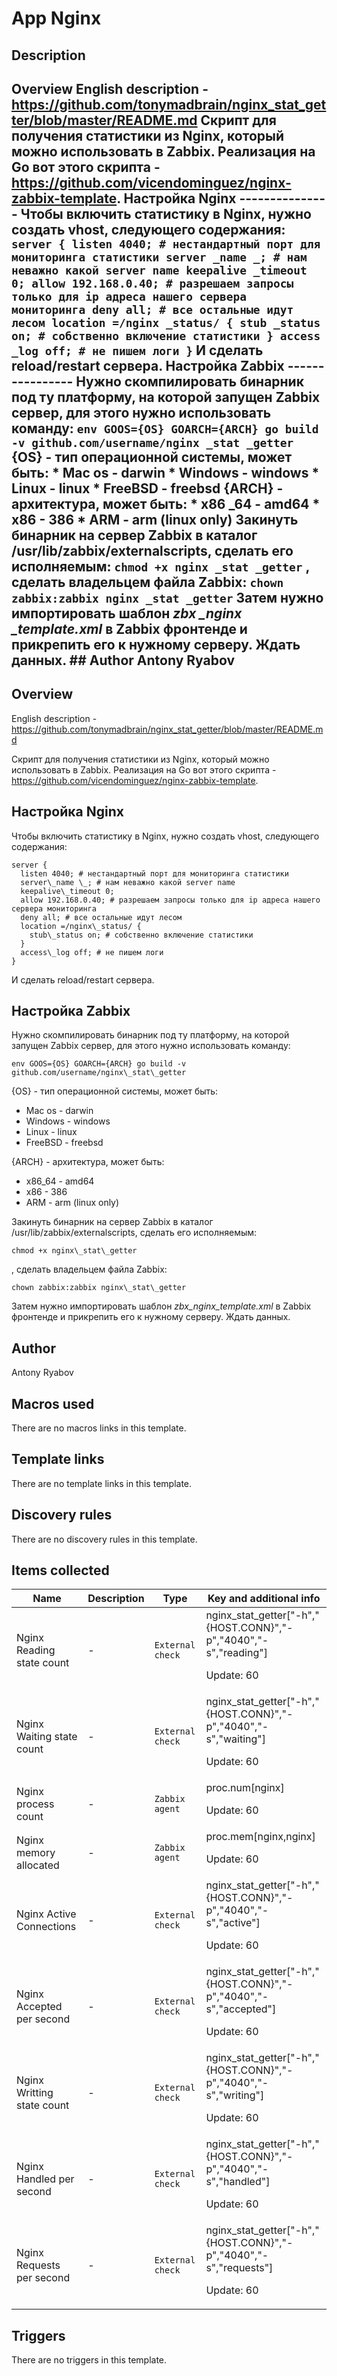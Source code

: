 # App Nginx

## Description

## Overview English description - <https://github.com/tonymadbrain/nginx_stat_getter/blob/master/README.md> Cкрипт для получения статистики из Nginx, который можно использовать в Zabbix. Реализация на Go вот этого скрипта - https://github.com/vicendominguez/nginx-zabbix-template. Настройка Nginx --------------- Чтобы включить статистику в Nginx, нужно создать vhost, следующего содержания: ``` server { listen 4040; # нестандартный порт для мониторинга статистики server _name _; # нам неважно какой server name keepalive _timeout 0; allow 192.168.0.40; # разрешаем запросы только для ip адреса нашего сервера мониторинга deny all; # все остальные идут лесом location =/nginx _status/ { stub _status on; # собственно включение статистики } access _log off; # не пишем логи } ``` И сделать reload/restart сервера. Настройка Zabbix ---------------- Нужно скомпилировать бинарник под ту платформу, на которой запущен Zabbix сервер, для этого нужно использовать команду: ``` env GOOS={OS} GOARCH={ARCH} go build -v github.com/username/nginx _stat _getter ``` {OS} - тип операционной системы, может быть: * Mac os - darwin * Windows - windows * Linux - linux * FreeBSD - freebsd {ARCH} - архитектура, может быть: * x86 _64 - amd64 * x86 - 386 * ARM - arm (linux only) Закинуть бинарник на сервер Zabbix в каталог /usr/lib/zabbix/externalscripts, сделать его исполняемым: ``` chmod +x nginx _stat _getter ``` , сделать владельцем файла Zabbix: ``` chown zabbix:zabbix nginx _stat _getter ``` Затем нужно импортировать шаблон *zbx _nginx _template.xml* в Zabbix фронтенде и прикрепить его к нужному серверу. Ждать данных. ## Author Antony Ryabov 

## Overview

English description - <https://github.com/tonymadbrain/nginx_stat_getter/blob/master/README.md>


Cкрипт для получения статистики из Nginx, который можно использовать в Zabbix. Реализация на Go вот этого скрипта - https://github.com/vicendominguez/nginx-zabbix-template.


Настройка Nginx
---------------


Чтобы включить статистику в Nginx, нужно создать vhost, следующего содержания:



```
server {  
  listen 4040; # нестандартный порт для мониторинга статистики  
  server\_name \_; # нам неважно какой server name  
  keepalive\_timeout 0;  
  allow 192.168.0.40; # разрешаем запросы только для ip адреса нашего сервера мониторинга  
  deny all; # все остальные идут лесом  
  location =/nginx\_status/ {  
    stub\_status on; # собственно включение статистики  
  }  
  access\_log off; # не пишем логи  
}
```

И сделать reload/restart сервера.


Настройка Zabbix
----------------


Нужно скомпилировать бинарник под ту платформу, на которой запущен Zabbix сервер, для этого нужно использовать команду:



```
env GOOS={OS} GOARCH={ARCH} go build -v github.com/username/nginx\_stat\_getter

```

{OS} - тип операционной системы, может быть:


* Mac os - darwin
* Windows - windows
* Linux - linux
* FreeBSD - freebsd


{ARCH} - архитектура, может быть:


* x86\_64 - amd64
* x86 - 386
* ARM - arm (linux only)


Закинуть бинарник на сервер Zabbix в каталог /usr/lib/zabbix/externalscripts, сделать его исполняемым:



```
chmod +x nginx\_stat\_getter
```

, сделать владельцем файла Zabbix:



```
chown zabbix:zabbix nginx\_stat\_getter 
```

Затем нужно импортировать шаблон *zbx\_nginx\_template.xml* в Zabbix фронтенде и прикрепить его к нужному серверу. Ждать данных.



## Author

Antony Ryabov

## Macros used

There are no macros links in this template.

## Template links

There are no template links in this template.

## Discovery rules

There are no discovery rules in this template.

## Items collected

|Name|Description|Type|Key and additional info|
|----|-----------|----|----|
|Nginx Reading state count|<p>-</p>|`External check`|nginx_stat_getter["-h","{HOST.CONN}","-p","4040","-s","reading"]<p>Update: 60</p>|
|Nginx Waiting state count|<p>-</p>|`External check`|nginx_stat_getter["-h","{HOST.CONN}","-p","4040","-s","waiting"]<p>Update: 60</p>|
|Nginx process count|<p>-</p>|`Zabbix agent`|proc.num[nginx]<p>Update: 60</p>|
|Nginx memory allocated|<p>-</p>|`Zabbix agent`|proc.mem[nginx,nginx]<p>Update: 60</p>|
|Nginx Active Connections|<p>-</p>|`External check`|nginx_stat_getter["-h","{HOST.CONN}","-p","4040","-s","active"]<p>Update: 60</p>|
|Nginx Accepted per second|<p>-</p>|`External check`|nginx_stat_getter["-h","{HOST.CONN}","-p","4040","-s","accepted"]<p>Update: 60</p>|
|Nginx Writting state count|<p>-</p>|`External check`|nginx_stat_getter["-h","{HOST.CONN}","-p","4040","-s","writing"]<p>Update: 60</p>|
|Nginx Handled per second|<p>-</p>|`External check`|nginx_stat_getter["-h","{HOST.CONN}","-p","4040","-s","handled"]<p>Update: 60</p>|
|Nginx Requests per second|<p>-</p>|`External check`|nginx_stat_getter["-h","{HOST.CONN}","-p","4040","-s","requests"]<p>Update: 60</p>|
## Triggers

There are no triggers in this template.

